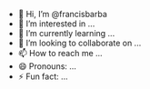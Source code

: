 - 👋 Hi, I’m @francisbarba
- 👀 I’m interested in ...
- 🌱 I’m currently learning ...
- 💞️ I’m looking to collaborate on ...
- 📫 How to reach me ...
- 😄 Pronouns: ...
- ⚡ Fun fact: ...

<!---
francisbarba/francisbarba is a ✨ special ✨ repository because its `README.md` (this file) appears on your GitHub profile.
You can click the Preview link to take a look at your changes.
--->
